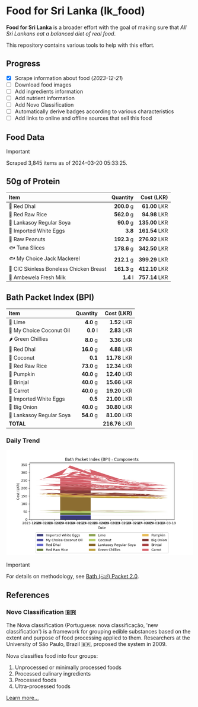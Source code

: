 # Food for Sri Lanka (lk_food)

**Food for Sri Lanka** is a broader effort with the goal of making sure that *All Sri Lankans eat a balanced diet of real food*.

This repository contains various tools to help with this effort.

## Progress

* [X] Scrape information about food (*2023-12-21*)
* [ ] Download food images
* [ ] Add ingredients information
* [ ] Add nutrient information
* [ ] Add Novo Classification
* [ ] Automatically derive badges according to various characteristics
* [ ] Add links to online and offline sources that sell this food

## Food Data

> [!IMPORTANT]
> Scraped 3,845 items as of 2024-03-20 05:33:25.

## 50g of Protein

<div id="table_protein">

Item | Quantity | Cost (LKR)
:--- | ---: | ---:
🍲 Red Dhal | **200.0** g | **61.00** LKR
🍚 Red Raw Rice | **562.0** g | **94.98** LKR
🍲 Lankasoy Regular Soya | **90.0** g | **135.00** LKR
🥚 Imported White Eggs | **3.8**  | **161.54** LKR
🥜 Raw Peanuts | **192.3** g | **276.92** LKR
🐟 Tuna Slices | **178.6** g | **342.50** LKR
🐟 My Choice Jack Mackerel | **212.1** g | **399.29** LKR
🍗 CIC Skinless Boneless Chicken Breast | **161.3** g | **412.10** LKR
🥛 Ambewela Fresh Milk | **1.4** l | **757.14** LKR

</div>

## Bath Packet Index (BPI)

<div id="table_bp">

Item | Quantity | Cost (LKR)
:--- | ---: | ---:
🍋 Lime | **4.0** g | **1.52** LKR
🥥 My Choice Coconut Oil | **0.0** l | **2.83** LKR
🌶️ Green Chillies | **8.0** g | **3.36** LKR
🍲 Red Dhal | **16.0** g | **4.88** LKR
🥥 Coconut | **0.1**  | **11.78** LKR
🍚 Red Raw Rice | **73.0** g | **12.34** LKR
🎃 Pumpkin | **40.0** g | **12.40** LKR
🍆 Brinjal | **40.0** g | **15.66** LKR
🥕 Carrot | **40.0** g | **19.20** LKR
🥚 Imported White Eggs | **0.5**  | **21.00** LKR
🧅 Big Onion | **40.0** g | **30.80** LKR
🍲 Lankasoy Regular Soya | **54.0** g | **81.00** LKR
**TOTAL** |   | **216.76** LKR

</div>

### Daily Trend

![BPI](images/bpi.png)

> [!IMPORTANT]
> For details on methodology, see [Bath (බත්) Packet 2.0](https://medium.com/on-economics/bath-%E0%B6%B6%E0%B6%AD%E0%B7%8A-packet-2-0-f3e999c54bf5).

## References

### Novo Classification 🇧🇷

The Nova classification (Portuguese: nova classificação, 'new classification') is a framework for grouping edible substances based on the extent and purpose of food processing applied to them. Researchers at the University of São Paulo, Brazil 🇧🇷, proposed the system in 2009.

Nova classifies food into four groups:

1. Unprocessed or minimally processed foods
2. Processed culinary ingredients
3. Processed foods
4. Ultra-processed foods

[Learn more...](https://en.wikipedia.org/wiki/Nova_classification)
